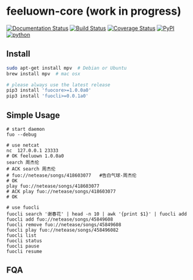 # feeluown-core (work in progress)

[![Documentation Status](https://readthedocs.org/projects/feeluown-core/badge/?version=latest)](http://feeluown-core.readthedocs.io/en/latest/?badge=latest)
[![Build Status](https://travis-ci.org/cosven/feeluown-core.svg?branch=master)](https://travis-ci.org/cosven/feeluown-core)
[![Coverage Status](https://coveralls.io/repos/github/cosven/feeluown-core/badge.svg?branch=master)](https://coveralls.io/github/cosven/feeluown-core?branch=master)
[![PyPI](https://img.shields.io/pypi/v/fuocore.svg)](https://pypi.python.org/pypi/fuocore)
[![python](https://img.shields.io/pypi/pyversions/fuocore.svg)](https://pypi.python.org/pypi/fuocore)


## Install

```sh
sudo apt-get install mpv  # Debian or Ubuntu
brew install mpv  # mac osx

# please always use the latest release
pip3 install 'fuocore>=1.0.0a0'
pip3 install 'fuocli>=0.0.1a0'
```

## Simple Usage

```
# start daemon
fuo --debug

# use netcat
nc  127.0.0.1 23333
# OK feeluown 1.0.0a0
search 周杰伦
# ACK search 周杰伦
# fuo://netease/songs/418603077   #告白气球-周杰伦
# OK
play fuo://netease/songs/418603077
# ACK play fuo://netease/songs/418603077
# OK

# use fuocli
fuocli search '谢春花' | head -n 10 | awk '{print $1}' | fuocli add
fuocli add fuo://netease/songs/45849608
fuocli remove fuo://netease/songs/45849608
fuocli play fuo://netease/songs/458496082
fuocli list
fuocli status
fuocli pause
fuocli resume
```

## FQA

